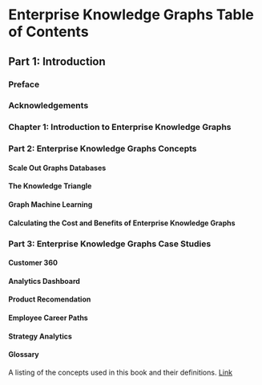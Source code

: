 # Enterprise Knowledge Graphs Table of Contents

## Part 1: Introduction

### Preface
### Acknowledgements
### Chapter 1: Introduction to Enterprise Knowledge Graphs

### Part 2: Enterprise Knowledge Graphs Concepts

#### Scale Out Graphs Databases
#### The Knowledge Triangle
#### Graph Machine Learning
#### Calculating the Cost and Benefits of Enterprise Knowledge Graphs

### Part 3: Enterprise Knowledge Graphs Case Studies

#### Customer 360
#### Analytics Dashboard
#### Product Recomendation
#### Employee Career Paths
#### Strategy Analytics

#### Glossary
A listing of the concepts used in this book and their definitions. [Link](Glossary.md)